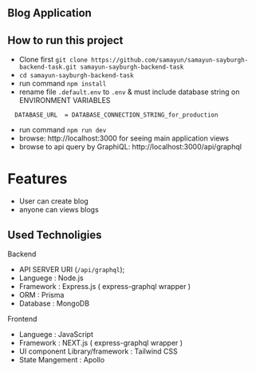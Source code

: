 ## Blog Application

## How to run this project
 * Clone first `git clone https://github.com/samayun/samayun-sayburgh-backend-task.git samayun-sayburgh-backend-task`
 * `cd samayun-sayburgh-backend-task`
 * run command `npm install` 
 * rename file `.default.env` to `.env` & must include database string on ENVIRONMENT VARIABLES
```
  DATABASE_URL  = DATABASE_CONNECTION_STRING_for_production
```
 * run command `npm run dev`
 * browse: http://localhost:3000 for seeing main application views
 * browse to api query by GraphiQL: http://localhost:3000/api/graphql
# Features
* User can create blog
* anyone can views blogs
## Used Technoligies

Backend
* API SERVER URI (`/api/graphql`);
*  Languege : Node.js
*  Framework : Express.js ( express-graphql wrapper )
*  ORM : Prisma
*  Database : MongoDB

Frontend

*  Languege : JavaScript
*  Framework : NEXT.js ( express-graphql wrapper )
*  UI component Library/framework : Tailwind CSS
*  State Mangement : Apollo
  